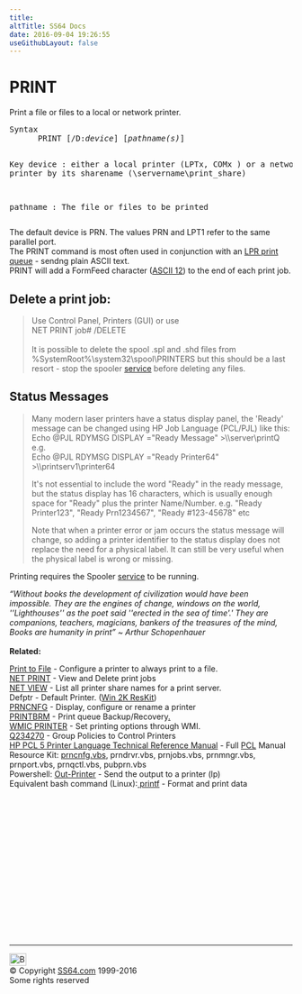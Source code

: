 ```yaml
---
title:
altTitle: SS64 Docs
date: 2016-09-04 19:26:55
useGithubLayout: false
---
```

<!-- #BeginLibraryItem "/Library/head_nt.lbi" --><!-- #EndLibraryItem --><h1>PRINT</h1> 
<p> Print a file or files to a local or network printer.</p>
<pre>Syntax
      PRINT [/D:<i>device</i>] [<i>pathname(s)</i>]

Key
   device   : either a local printer (LPTx, COMx )
              or a network printer by its sharename (\\servername\print_share)

   pathname : The file or files to be printed</pre>
<p>The default device is PRN. The values PRN and LPT1 refer to the same parallel port. <br>
The PRINT command is most often used in conjunction with an <a href="syntax-printing.html">LPR print queue</a> - sendng plain ASCII text.<br>
PRINT will add a FormFeed character (<a href="../ascii.html">ASCII 12</a>) to the end of each print job.</p>
<h2>Delete a print job:</h2>
<blockquote>
<p> Use Control Panel, Printers (GUI) or use <br>
<span class="code">NET PRINT job# /DELETE</span><br>
<br>
It is possible to delete the spool .spl and .shd files from <span class="code">%SystemRoot%\system32\spool\PRINTERS</span> but this should be a last resort - stop the spooler <a href="syntax-services.html">service</a> before deleting any files.</p>
</blockquote>
<h2>Status Messages</h2>
<blockquote>
<p>Many modern laser printers have a status display panel, the 'Ready' message can be changed using HP Job Language (PCL/PJL) like this:<br>
<span class="code">Echo @PJL RDYMSG DISPLAY ="Ready Message" &gt;\\server\printQ<br>
</span>e.g.<span class="code"><br>
Echo @PJL RDYMSG DISPLAY ="Ready Printer64" &gt;\\printserv1\printer64</span></p>
<p>It's not essential to include the word "Ready" in the ready message, but
the status display has 16 characters, which is usually  enough space
for "Ready" plus the printer Name/Number. 
e.g. "Ready Printer123", "Ready Prn1234567", "Ready #123-45678" etc </p>
<p>Note that when a printer error or jam occurs the status message will change, so adding a printer identifier to the status display does not replace the need for a physical label. It can still be very useful when the physical
label is wrong or missing.</p>
</blockquote>
<p>Printing requires the Spooler <a href="syntax-services.html">service</a> to be running.</p>
<p><i class="quote">“Without books the development of civilization would have been impossible. They are the engines of change, windows on the world, ''Lighthouses'' as the poet said ''erected in the sea of time'.' They are companions, teachers, magicians, bankers of the treasures of the mind, Books are humanity in print”  ~ Arthur Schopenhauer</i><br>
<br>
<b>Related:</b></p>
<p><a href="print-to-file.html">Print to File</a> - Configure a printer to always print to a file.<br>
<a href="net_share.html">NET PRINT</a> - View and Delete print jobs<br>
<a href="net_share.html">NET VIEW</a> - 
 List all printer share names for a print server.<br>
 Defptr - Default Printer. (<a href="../links/windows.html#kits">Win 2K ResKit</a>) <br>
<a href="prncnfg.html">PRNCNFG</a> - Display, configure or rename a printer <br>
<a href="printbrm.html">PRINTBRM</a> - Print queue Backup/Recovery<a href="con2prt.html">.</a><br>
<a href="wmic.html">WMIC PRINTER</a> - Set printing options through WMI.<br>
<a href="https://support.microsoft.com/kb/234270">Q234270</a> - Group Policies to Control Printers<br>
<a href="http://www.google.com/search?&amp;q=Hewlett-Packard+PCL+5+Printer+Language+Technical+Reference+Manual">HP PCL 5 Printer Language Technical Reference Manual</a> - Full <a href="http://en.wikipedia.org/wiki/Printer_Command_Language">PCL</a> Manual <br>
Resource Kit: <a href="prncnfg.html">prncnfg.vbs</a>, prndrvr.vbs, prnjobs.vbs, prnmngr.vbs, prnport.vbs, prnqctl.vbs, pubprn.vbs<br>
Powershell: <a href="../ps/out-printer.html">Out-Printer</a> - Send the output to a printer (lp) <br>
Equivalent bash command (Linux):<a href="../bash/printf.html"> printf</a> - Format and print data</p><!-- #BeginLibraryItem "/Library/foot_nt.lbi" --><p><script async="" src="//pagead2.googlesyndication.com/pagead/js/adsbygoogle.js"></script>
<!-- windows300 -->
<ins class="adsbygoogle" style="display:inline-block;width:300px;height:250px" data-ad-client="ca-pub-6140977852749469" data-ad-slot="7649547908"></ins>
<script>
(adsbygoogle = window.adsbygoogle || []).push({});
</script></p>
<hr>
<div id="bl" class="footer"><a href="#"><img src="../images/top.png" width="30" height="22" alt="Back to the Top"></a></div>
<div id="br" class="footer, tagline">© Copyright <a href="http://ss64.com/">SS64.com</a> 1999-2016<br>
Some rights reserved</div><!-- #EndLibraryItem -->
